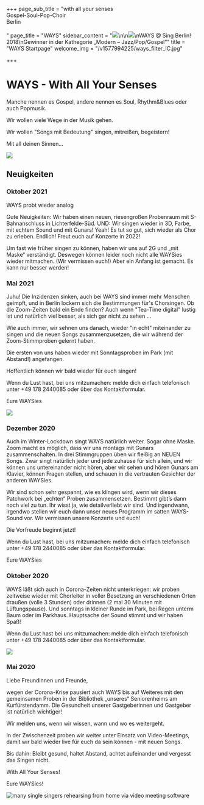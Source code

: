 +++
page_sub_title = "with all your senses<br>Gospel-Soul-Pop-Choir<br>Berlin<br><br>"
page_title = "WAYS"
sidebar_content = "![](https://res.cloudinary.com/ways-choir/image/upload/v1583475753/E2301961-1BA9-44E6-87D1-82E97FBAE8B6_bo6fj3.jpg)\n\n![](https://res.cloudinary.com/ways-choir/image/upload/v1578645829/SingBerlinLogo.png)\nWAYS @ Sing Berlin! 2018\nGewinner in der Kathegorie „Modern – Jazz/Pop/Gospel”"
title = "WAYS Startpage"
welcome_img = "/v1577994225/ways_filter_IC.jpg"

+++
# WAYS - With All Your Senses

Manche nennen es Gospel, andere nennen es Soul, Rhythm&Blues oder auch Popmusik.

Wir wollen viele Wege in der Musik gehen.

Wir wollen "Songs mit Bedeutung" singen, mitreißen, begeistern!

Mit all deinen Sinnen...

![](https://res.cloudinary.com/ways-choir/image/upload/v1555003937/WAYS-alle-20190223b.jpg)

## Neuigkeiten

### Oktober 2021

WAYS probt wieder analog

Gute Neuigkeiten: Wir haben einen neuen, riesengroßen Probenraum mit S-Bahnanschluss in Lichterfelde-Süd. UND: Wir singen wieder in 3D, Farbe, mit echtem Sound und mit Gunars! Yeah! Es tut so gut, sich wieder als Chor zu erleben. Endlich! Freut euch auf Konzerte in 2022!

Um fast wie früher singen zu können, haben wir uns auf 2G und „mit Maske“ verständigt. Deswegen können leider noch nicht alle WAYSies wieder mitmachen. (Wir vermissen euch!) Aber ein Anfang ist gemacht. Es kann nur besser werden!

### Mai 2021

Juhu! Die Inzidenzen sinken, auch bei WAYS sind immer mehr Menschen geimpft, und in Berlin lockern sich die Bestimmungen für's Chorsingen. Ob die Zoom-Zeiten bald ein Ende finden? Auch wenn "Tea-Time digital" lustig ist und natürlich viel besser, als sich gar nicht zu sehen ...

Wie auch immer, wir sehnen uns danach, wieder "in echt" miteinander zu singen und die neuen Songs zusammenzusetzen, die wir während der Zoom-Stimmproben gelernt haben.

Die ersten von uns haben wieder mit Sonntagsproben im Park (mit Abstand!) angefangen.

Hoffentlich können wir bald wieder für euch singen!

Wenn du Lust hast, bei uns mitzumachen: melde dich einfach telefonisch unter +49 178 2440085 oder über das Kontaktformular.

Eure WAYSies

![](https://res.cloudinary.com/ways-choir/image/upload/v1622640928/59650399-7D49-4B8F-A267-24C795EABF35.jpg)

### Dezember 2020

Auch im Winter-Lockdown singt WAYS natürlich weiter. Sogar ohne Maske. Zoom macht es möglich, dass wir uns montags mit Gunars zusammenschalten. In drei Stimmgruppen üben wir fleißig an NEUEN Songs. Zwar singt natürlich jeder und jede zuhause für sich allein, und wir können uns untereinander nicht hören, aber wir sehen und hören Gunars am Klavier, können Fragen stellen, und schauen in die vertrauten Gesichter der anderen WAYSies.

Wir sind schon sehr gespannt, wie es klingen wird, wenn wir dieses Patchwork bei „echten“ Proben zusammensetzen. Bestimmt gibt’s dann noch viel zu tun. Ihr wisst ja, wie detailverliebt wir sind. Und irgendwann, irgendwo stellen wir euch dann unser neues Programm im satten WAYS-Sound vor. Wir vermissen unsere Konzerte und euch!

Die Vorfreude beginnt jetzt!

Wenn du Lust hast, bei uns mitzumachen: melde dich einfach telefonisch unter +49 178 2440085 oder über das Kontaktformular.

Eure WAYSies

### Oktober 2020

WAYS läßt sich auch in Corona-Zeiten nicht unterkriegen: wir proben zeitweise wieder mit Chorleiter in voller Besetzung an verschiedenen Orten draußen (volle 3 Stunden) oder drinnen (2 mal 30 Minuten mit Lüftungspause). Und sonntags in kleiner Runde im Park, bei Regen unterm Baum oder im Parkhaus. Hauptsache der Sound stimmt und wir haben Spaß!

Wenn du Lust hast bei uns mitzumachen: melde dich einfach telefonisch unter +49 178 2440085 oder über das Kontaktformular.

![](https://res.cloudinary.com/ways-choir/image/upload/v1601821704/38ED5EDE-0A52-472C-9A24-22CCF8C4F371_gkznwx.jpg)

### Mai 2020

Liebe Freundinnen und Freunde,

wegen der Corona-Krise pausiert auch WAYS bis auf Weiteres mit den gemeinsamen Proben in der Bibliothek „unseres“ Seniorenheims am Kurfürstendamm. Die Gesundheit unserer Gastgeberinnen und Gastgeber ist natürlich wichtiger!

Wir melden uns, wenn wir wissen, wann und wo es weitergeht.

In der Zwischenzeit proben wir weiter unter Einsatz von Video-Meetings, damit wir bald wieder live für euch da sein können - mit neuen Songs.

Bis dahin: Bleibt gesund, haltet Abstand, achtet aufeinander und vergesst das Singen nicht.

With All Your Senses!

Eure WAYSies!

![many single singers rehearsing from home via video meeting software](https://res.cloudinary.com/ways-choir/image/upload/v1587326826/91072E60-4C13-4A22-B783-9826969C8E2C_mftwwj.jpg "Video-Meetings")
